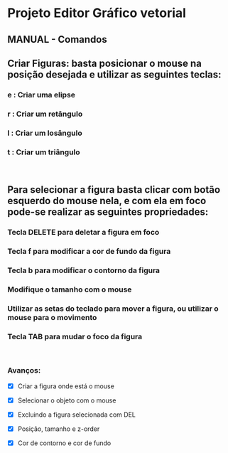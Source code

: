 # Projeto Editor Gráfico vetorial

## MANUAL - Comandos


## Criar Figuras: basta posicionar o mouse na posição desejada e utilizar as seguintes teclas:

### e : Criar uma elipse
### r : Criar um retângulo
### l : Criar um losângulo 
### t : Criar um triângulo

<br/>


## Para selecionar a figura basta clicar com botão esquerdo do mouse nela, e com ela em foco pode-se realizar as seguintes propriedades:


### Tecla DELETE para deletar a figura em foco
### Tecla f para modificar a cor de fundo da figura
### Tecla b para modificar o contorno da figura
### Modifique o tamanho com o mouse 
### Utilizar as setas do teclado para mover a figura, ou utilizar o mouse para o movimento
### Tecla TAB para mudar o foco da figura 




<br/>

### Avanços:

- [x] Criar a figura onde está o mouse
- [x] Selecionar o objeto com o mouse
- [x] Excluindo a figura selecionada com DEL
- [x] Posição, tamanho e z-order
- [x] Cor de contorno e cor de fundo




